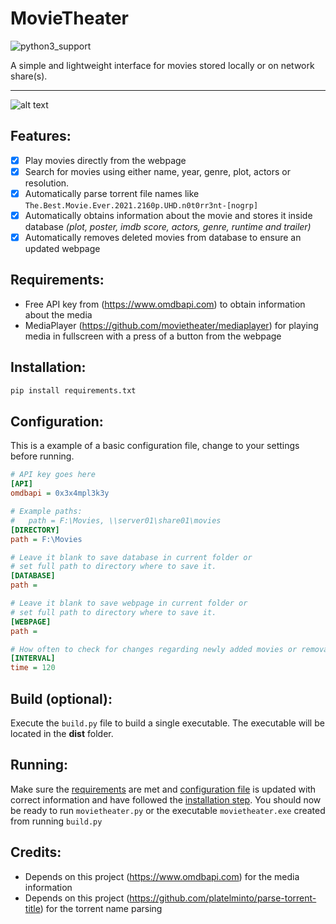 # MovieTheater
![python3_support](https://img.shields.io/badge/Python-3-blue.svg "Python 3")

A simple and lightweight interface for movies stored locally or on network share(s).

---
![alt text](https://i.imgur.com/3nmawYo.gif)

## Features:
- [x] Play movies directly from the webpage
- [x] Search for movies using either name, year, genre, plot, actors or resolution.
- [x] Automatically parse torrent file names like `The.Best.Movie.Ever.2021.2160p.UHD.n0t0rr3nt-[nogrp]`
- [x] Automatically obtains information about the movie and stores it inside database _(plot, poster, imdb score, actors, genre, runtime and trailer)_
- [x] Automatically removes deleted movies from database to ensure an updated webpage

## Requirements:
* Free API key from (https://www.omdbapi.com) to obtain information about the media
* MediaPlayer (https://github.com/movietheater/mediaplayer) for playing media in fullscreen with a press of a button from the webpage

## Installation:
```python
pip install requirements.txt
```
## Configuration:
This is a example of a basic configuration file, change to your settings before running.
```ini
# API key goes here
[API]
omdbapi = 0x3x4mpl3k3y

# Example paths:
#   path = F:\Movies, \\server01\share01\movies
[DIRECTORY]
path = F:\Movies

# Leave it blank to save database in current folder or
# set full path to directory where to save it.
[DATABASE]
path = 

# Leave it blank to save webpage in current folder or
# set full path to directory where to save it.
[WEBPAGE]
path = 

# How often to check for changes regarding newly added movies or removals.
[INTERVAL]
time = 120
```

## Build (optional):
Execute the `build.py` file to build a single executable. The executable will be located in the **dist** folder.

## Running:
Make sure the [requirements](#requirements) are met and [configuration file](#configuration) is updated with correct information and have followed the [installation step](#installation). You should now be ready to run `movietheater.py` or the executable `movietheater.exe` created from running `build.py`

## Credits:
* Depends on this project (https://www.omdbapi.com) for the media information
* Depends on this project (https://github.com/platelminto/parse-torrent-title) for the torrent name parsing

